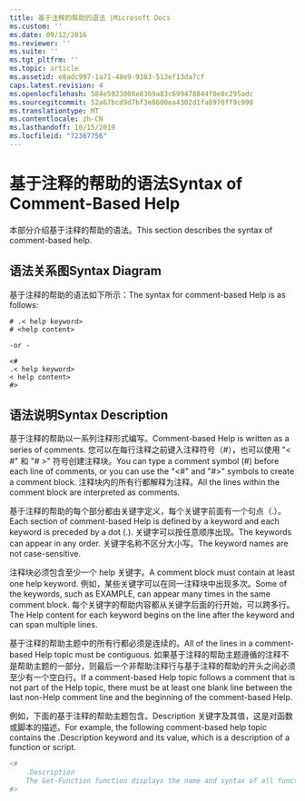```yaml
---
title: 基于注释的帮助的语法 |Microsoft Docs
ms.custom: ''
ms.date: 09/12/2016
ms.reviewer: ''
ms.suite: ''
ms.tgt_pltfrm: ''
ms.topic: article
ms.assetid: e8adc997-1a71-48e9-9383-513ef13da7cf
caps.latest.revision: 4
ms.openlocfilehash: 584e5923008e8369a83c699478844f0e0c295adc
ms.sourcegitcommit: 52a67bcd9d7bf3e8600ea4302d1fa8970ff9c998
ms.translationtype: MT
ms.contentlocale: zh-CN
ms.lasthandoff: 10/15/2019
ms.locfileid: "72367756"
---
```

# <a name="syntax-of-comment-based-help"></a><span data-ttu-id="82acb-102">基于注释的帮助的语法</span><span class="sxs-lookup"><span data-stu-id="82acb-102">Syntax of Comment-Based Help</span></span>

<span data-ttu-id="82acb-103">本部分介绍基于注释的帮助的语法。</span><span class="sxs-lookup"><span data-stu-id="82acb-103">This section describes the syntax of comment-based help.</span></span>

## <a name="syntax-diagram"></a><span data-ttu-id="82acb-104">语法关系图</span><span class="sxs-lookup"><span data-stu-id="82acb-104">Syntax Diagram</span></span>

 <span data-ttu-id="82acb-105">基于注释的帮助的语法如下所示：</span><span class="sxs-lookup"><span data-stu-id="82acb-105">The syntax for comment-based Help is as follows:</span></span>

```
# .< help keyword>
# <help content>

-or -

<#
.< help keyword>
< help content>
#>
```

## <a name="syntax-description"></a><span data-ttu-id="82acb-106">语法说明</span><span class="sxs-lookup"><span data-stu-id="82acb-106">Syntax Description</span></span>

 <span data-ttu-id="82acb-107">基于注释的帮助以一系列注释形式编写。</span><span class="sxs-lookup"><span data-stu-id="82acb-107">Comment-based Help is written as a series of comments.</span></span> <span data-ttu-id="82acb-108">您可以在每行注释之前键入注释符号（#），也可以使用 "\< #" 和 "# >" 符号创建注释块。</span><span class="sxs-lookup"><span data-stu-id="82acb-108">You can type a comment symbol (#) before each line of comments, or you can use the "\<#" and "#>" symbols to create a comment block.</span></span> <span data-ttu-id="82acb-109">注释块内的所有行都解释为注释。</span><span class="sxs-lookup"><span data-stu-id="82acb-109">All the lines within the comment block are interpreted as comments.</span></span>

 <span data-ttu-id="82acb-110">基于注释的帮助的每个部分都由关键字定义，每个关键字前面有一个句点（.）。</span><span class="sxs-lookup"><span data-stu-id="82acb-110">Each section of comment-based Help is defined by a keyword and each keyword is preceded by a dot (.).</span></span> <span data-ttu-id="82acb-111">关键字可以按任意顺序出现。</span><span class="sxs-lookup"><span data-stu-id="82acb-111">The keywords can appear in any order.</span></span> <span data-ttu-id="82acb-112">关键字名称不区分大小写。</span><span class="sxs-lookup"><span data-stu-id="82acb-112">The keyword names are not case-sensitive.</span></span>

 <span data-ttu-id="82acb-113">注释块必须包含至少一个 help 关键字。</span><span class="sxs-lookup"><span data-stu-id="82acb-113">A comment block must contain at least one help keyword.</span></span> <span data-ttu-id="82acb-114">例如，某些关键字可以在同一注释块中出现多次。</span><span class="sxs-lookup"><span data-stu-id="82acb-114">Some of the keywords, such as EXAMPLE, can appear many times in the same comment block.</span></span> <span data-ttu-id="82acb-115">每个关键字的帮助内容都从关键字后面的行开始，可以跨多行。</span><span class="sxs-lookup"><span data-stu-id="82acb-115">The Help content for each keyword begins on the line after the keyword and can span multiple lines.</span></span>

 <span data-ttu-id="82acb-116">基于注释的帮助主题中的所有行都必须是连续的。</span><span class="sxs-lookup"><span data-stu-id="82acb-116">All of the lines in a comment-based Help topic must be contiguous.</span></span> <span data-ttu-id="82acb-117">如果基于注释的帮助主题遵循的注释不是帮助主题的一部分，则最后一个非帮助注释行与基于注释的帮助的开头之间必须至少有一个空白行。</span><span class="sxs-lookup"><span data-stu-id="82acb-117">If a comment-based Help topic follows a comment that is not part of the Help topic, there must be at least one blank line between the last non-Help comment line and the beginning of the comment-based Help.</span></span>

 <span data-ttu-id="82acb-118">例如，下面的基于注释的帮助主题包含。Description 关键字及其值，这是对函数或脚本的描述。</span><span class="sxs-lookup"><span data-stu-id="82acb-118">For example, the following comment-based help topic contains the .Description keyword and its value, which is a description of a function or script.</span></span>

```powershell
<#
    .Description
    The Get-Function function displays the name and syntax of all functions in the session.
#>
```